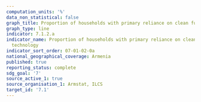 ```yaml
---
computation_units: '%'
data_non_statistical: false
graph_title: Proportion of households with primary reliance on clean fuels and technology
graph_type: line
indicator: 7.1.2.a
indicator_name: Proportion of households with primary reliance on clean fuels and
  technology
indicator_sort_order: 07-01-02-0a
national_geographical_coverage: Armenia
published: true
reporting_status: complete
sdg_goal: '7'
source_active_1: true
source_organisation_1: Armstat, ILCS
target_id: '7.1'
---
```

